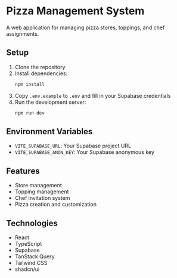 # Pizza Management System

A web application for managing pizza stores, toppings, and chef assignments.

## Setup

1. Clone the repository
2. Install dependencies:
   ```bash
   npm install
   ```
3. Copy `.env.example` to `.env` and fill in your Supabase credentials
4. Run the development server:
   ```bash
   npm run dev
   ```

## Environment Variables

- `VITE_SUPABASE_URL`: Your Supabase project URL
- `VITE_SUPABASE_ANON_KEY`: Your Supabase anonymous key

## Features

- Store management
- Topping management
- Chef invitation system
- Pizza creation and customization

## Technologies

- React
- TypeScript
- Supabase
- TanStack Query
- Tailwind CSS
- shadcn/ui